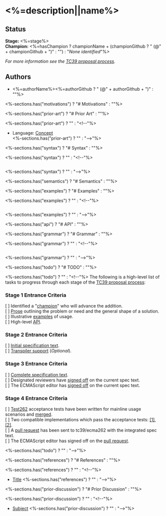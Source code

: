 <!--
Welcome to your new proposal repository. This document will serve as the introduction and 
 strawman for your proposal.

The repository is broken down into the following layout:

  /README.md        # intro/strawman (this file)
  /LICENSE          # ECMA compatible license (BSD-3 Clause)
  /src              # ecmarkup sources for the specification
  /docs             # ecmarkup output

To build the specification, run:

  npm run compile

To preview the specification, run:

  npm run start

It is recommended that you configure GitHub Pages in your GitHub repository to point to the
'/docs' directory after you push these changes to 'master'. That way the specification text
will be updated automatically when you publish.

-->

# <%=description||name%>

<!-- Replace this with a summary or introduction for your proposal -->

## Status

**Stage:** <%=stage%>  
**Champion:** <%=hasChampion ? championName + (championGithub ? " (@" + championGithub + ")" : "") : "_None identified_"%>

_For more information see the [TC39 proposal process](https://tc39.github.io/process-document/)._

## Authors

* <%=authorName%><%=authorGithub ? " (@" + authorGithub + ")" : ""%>

<%-sections.has("motivations") ? "# Motivations" : "<!-- # Motivations -->"%>

<!-- Motivations and use cases for the proposal --->

<%-sections.has("prior-art") ? "# Prior Art" : "<!-- # Prior Art -->"%>

<!-- Links to similar concepts in existing languages, prior proposals, etc. -->

<%-sections.has("prior-art") ? "" : "<!--"%>
* Language: [Concept](url)  
<%-sections.has("prior-art") ? "" : "-->"%>

<%-sections.has("syntax") ? "# Syntax" : "<!-- # Syntax -->"%>

<!-- Examples of syntax -->

<%-sections.has("syntax") ? "" : "<!--"%>
```js
```
<%-sections.has("syntax") ? "" : "-->"%>

<%-sections.has("semantics") ? "# Semantics" : "<!-- # Semantics -->"%>

<!-- Static and runtime semantics of the proposal -->

<%-sections.has("examples") ? "# Examples" : "<!-- # Examples -->"%>

<!-- Examples of the proposal -->

<%-sections.has("examples") ? "" : "<!--"%>
```js
```
<%-sections.has("examples") ? "" : "-->"%>

<%-sections.has("api") ? "# API" : "<!-- # API -->"%>

<!-- Description of High-level API -->

<%-sections.has("grammar") ? "# Grammar" : "<!-- # Grammar -->"%>

<!-- Grammar for the proposal. Please use grammarkdown (github.com/rbuckton/grammarkdown#readme) 
     syntax in fenced code blocks as grammarkdown is the grammar format used by ecmarkup. -->

<%-sections.has("grammar") ? "" : "<!--"%>
```grammarkdown
```
<%-sections.has("grammar") ? "" : "-->"%>

<%-sections.has("todo") ? "# TODO" : "<!-- # TODO -->"%>

<%-sections.has("todo") ? "" : "<!--"%>
The following is a high-level list of tasks to progress through each stage of the [TC39 proposal process](https://tc39.github.io/process-document/):

### Stage 1 Entrance Criteria

[ ] Identified a "[champion][Champion]" who will advance the addition.  
[ ] [Prose][Prose] outlining the problem or need and the general shape of a solution.  
[ ] Illustrative [examples][Examples] of usage.  
[ ] High-level [API][API].  

### Stage 2 Entrance Criteria

[ ] [Initial specification text][Specification].  
[ ] [Transpiler support][Transpiler] (_Optional_).  

### Stage 3 Entrance Criteria

[ ] [Complete specification text][Specification].  
[ ] Designated reviewers have [signed off][Stage3ReviewerSignOff] on the current spec text.  
[ ] The ECMAScript editor has [signed off][Stage3EditorSignOff] on the current spec text.  

### Stage 4 Entrance Criteria

[ ] [Test262](https://github.com/tc39/test262) acceptance tests have been written for mainline usage scenarios and [merged][Test262PullRequest].  
[ ] Two compatible implementations which pass the acceptance tests: [\[1\]][Implementation1], [\[2\]][Implementation2].  
[ ] A [pull request][Ecma262PullRequest] has been sent to tc39/ecma262 with the integrated spec text.  
[ ] The ECMAScript editor has signed off on the [pull request][Ecma262PullRequest].  

<%-sections.has("todo") ? "" : "-->"%>

<%-sections.has("references") ? "# References" : "<!-- # References -->"%>

<!-- Links to other specifications, etc. -->

<%-sections.has("references") ? "" : "<!--"%>
* [Title](url)
<%-sections.has("references") ? "" : "-->"%>

<%-sections.has("prior-discussion") ? "# Prior Discussion" : "<!-- # Prior Discussion -->"%>

<!-- Links to prior discussion topics on https://esdiscuss.org -->

<%-sections.has("prior-discussion") ? "" : "<!--"%>
* [Subject](https://esdiscuss.org)
<%-sections.has("prior-discussion") ? "" : "-->"%>

<!-- The following are shared links used throughout the README: -->

[Champion]: #status
[Prose]: #motivations
[Examples]: #examples
[API]: #api
[Specification]: <%=spec%>
[Transpiler]: #todo
[Stage3ReviewerSignOff]: #todo
[Stage3EditorSignOff]: #todo
[Test262PullRequest]: #todo
[Implementation1]: #todo
[Implementation2]: #todo
[Ecma262PullRequest]: #todo
